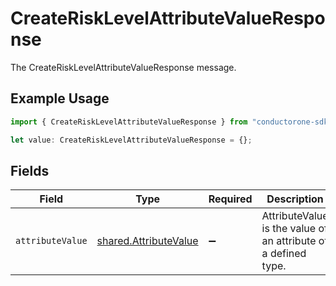# CreateRiskLevelAttributeValueResponse

The CreateRiskLevelAttributeValueResponse message.

## Example Usage

```typescript
import { CreateRiskLevelAttributeValueResponse } from "conductorone-sdk-typescript/sdk/models/shared";

let value: CreateRiskLevelAttributeValueResponse = {};
```

## Fields

| Field                                                                 | Type                                                                  | Required                                                              | Description                                                           |
| --------------------------------------------------------------------- | --------------------------------------------------------------------- | --------------------------------------------------------------------- | --------------------------------------------------------------------- |
| `attributeValue`                                                      | [shared.AttributeValue](../../../sdk/models/shared/attributevalue.md) | :heavy_minus_sign:                                                    | AttributeValue is the value of an attribute of a defined type.        |